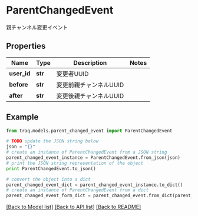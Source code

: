 # ParentChangedEvent

親チャンネル変更イベント

## Properties

Name | Type | Description | Notes
------------ | ------------- | ------------- | -------------
**user_id** | **str** | 変更者UUID | 
**before** | **str** | 変更前親チャンネルUUID | 
**after** | **str** | 変更後親チャンネルUUID | 

## Example

```python
from traq.models.parent_changed_event import ParentChangedEvent

# TODO update the JSON string below
json = "{}"
# create an instance of ParentChangedEvent from a JSON string
parent_changed_event_instance = ParentChangedEvent.from_json(json)
# print the JSON string representation of the object
print ParentChangedEvent.to_json()

# convert the object into a dict
parent_changed_event_dict = parent_changed_event_instance.to_dict()
# create an instance of ParentChangedEvent from a dict
parent_changed_event_form_dict = parent_changed_event.from_dict(parent_changed_event_dict)
```
[[Back to Model list]](../README.md#documentation-for-models) [[Back to API list]](../README.md#documentation-for-api-endpoints) [[Back to README]](../README.md)


